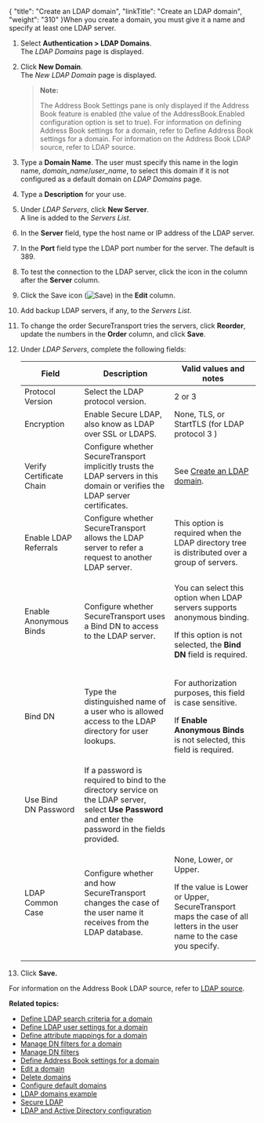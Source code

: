 {
    "title": "Create an LDAP domain",
    "linkTitle": "Create an LDAP domain",
    "weight": "310"
}When you create a domain, you must give it a name and specify at least one LDAP server.

1.  Select **Authentication > LDAP Domains**.  
    The *LDAP Domains* page is displayed.

2.  Click **New Domain**.  
    The *New LDAP Domain* page is displayed.  

    > **Note:**
    >
    > The Address Book Settings pane is only displayed if the Address Book feature is enabled (the value of the AddressBook.Enabled configuration option is set to true). For information on defining Address Book settings for a domain, refer to Define Address Book settings for a domain. For information on the Address Book LDAP source, refer to LDAP source.

3.  Type a **Domain Name**. The user must specify this name in the login name, *domain\_name*/*user\_name*, to select this domain if it is not configured as a default domain on *LDAP Domains* page.

4.  Type a **Description** for your use.

5.  Under *LDAP Servers*, click **New Server**.  
    A line is added to the *Servers List*.

6.  In the **Server** field, type the host name or IP address of the LDAP server.

7.  In the **Port** field type the LDAP port number for the server. The default is 389.

8.  To test the connection to the LDAP server, click the icon in the column after the **Server** column.

9.  Click the Save icon (![Save](/Images/SecureTransport/SaveIcon_13x13.png)) in the **Edit** column.

10. Add backup LDAP servers, if any, to the *Servers List*.

11. To change the order <span class="mc-variable axway_variables.Component_Short_Name variable">SecureTransport</span> tries the servers, click **Reorder**, update the numbers in the **Order** column, and click **Save**.

12. Under *LDAP Servers*, complete the following fields:  
    <table>
       <thead>
          <tr>
    <th class="HeadE-Column1-Header1">Field         </th>
    <th class="HeadE-Column1-Header1">Description         </th>
    <th class="HeadD-Column1-Header1">Valid values and notes         </th>
          </tr>
       </thead>
       <tbody>
          <tr>
             <td>Protocol Version         </td>
             <td>Select the LDAP protocol version.         </td>
             <td>2 or 3         </td>
          </tr>
          <tr>
             <td>Encryption         </td>
             <td>Enable Secure LDAP, also know as LDAP over SSL or LDAPS.         </td>
             <td>None, TLS, or StartTLS (for LDAP protocol 3 )         </td>
          </tr>
          <tr>
             <td>Verify Certificate Chain         </td>
             <td>Configure whether <span class="mc-variable axway_variables.Component_Short_Name variable">SecureTransport</span> implicitly trusts the LDAP servers in this domain or verifies the LDAP server certificates.         </td>
             <td>See <a href="#Secure" class="MCXref xref">Create an LDAP domain</a>.         </td>
          </tr>
          <tr>
             <td>Enable LDAP Referrals         </td>
             <td>Configure whether <span class="mc-variable axway_variables.Component_Short_Name variable">SecureTransport</span> allows the LDAP server to refer a request to another LDAP server.         </td>
             <td>This option is required when the LDAP directory tree is distributed over a group of servers.         </td>
          </tr>
          <tr>
             <td>Enable Anonymous Binds         </td>
             <td>Configure whether <span class="mc-variable axway_variables.Component_Short_Name variable">SecureTransport</span> uses a Bind DN to access to the LDAP server.         </td>
             <td><p>You can select this option when LDAP servers supports anonymous binding.</p>
    <p>If this option is not selected, the <strong>Bind DN</strong> field is required.</p>         </td>
          </tr>
          <tr>
             <td>Bind DN         </td>
             <td>Type the distinguished name of a user who is allowed access to the LDAP directory for user lookups.         </td>
             <td><p>For authorization purposes, this field is case sensitive.</p>
    <p>If <strong>Enable Anonymous Binds</strong> is not selected, this field is required.</p>         </td>
          </tr>
          <tr>
             <td>Use Bind DN Password         </td>
             <td>If a password is required to bind to the directory service on the LDAP server, select <strong>Use Password</strong> and enter the password in the fields provided.         </td>
             <td>          </td>
          </tr>
          <tr>
             <td>LDAP Common Case         </td>
             <td><p>Configure whether and how <span class="mc-variable axway_variables.Component_Short_Name variable">SecureTransport</span> changes the case of the user name it receives from the LDAP database.</p>         </td>
             <td><p>None, Lower, or Upper.</p>
    <p>If the value is Lower or Upper, <span class="mc-variable axway_variables.Component_Short_Name variable">SecureTransport</span> maps the case of all letters in the user name to the case you specify.</p>         </td>
          </tr>
       </tbody>
    </table>

13. Click **Save.**

For information on the Address Book LDAP source, refer to <a href="##LDAP" class="MCXref xref">LDAP source</a>.

**Related topics:**

-   <a href="../t_st_define_ldap_search_criteria_for_domain" class="MCXref xref">Define LDAP search criteria for a domain</a>
-   <a href="../t_st_define_ldap_user_settings_for_domain" class="MCXref xref">Define LDAP user settings for a domain</a>
-   <a href="../t_st_define_attribute_mappings_for_domain" class="MCXref xref">Define attribute mappings for a domain</a>
-   <a href="../t_st_manage_dn_filters_for_domain" class="MCXref xref">Manage DN filters for a domain</a>
-   <a href="../t_st_add_dn_filter" class="MCXref xref">Manage DN filters</a>
-   <a href="../t_st_define_ab_settings_for_domain" class="MCXref xref">Define Address Book settings for a domain</a>
-   <a href="../t_st_edit_domain" class="MCXref xref">Edit a domain</a>
-   <a href="../t_st_delete_domains" class="MCXref xref">Delete domains</a>
-   <a href="../t_st_configure_default_domains" class="MCXref xref">Configure default domains</a>
-   <a href="../c_st_ldap_domains_example" class="MCXref xref">LDAP domains example</a>
-   <a href="../c_st_secure_ldap" class="MCXref xref">Secure LDAP</a>
-   <a href="../c_st_ldap_active_directory_configuration" class="MCXref xref">LDAP and Active Directory configuration</a>
